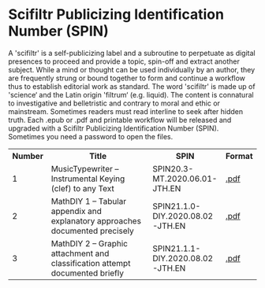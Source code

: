 # Scifiltr Publicizing Identification Number (SPIN)
A 'scifiltr' is a self-publicizing label and a subroutine to perpetuate as digital presences to proceed and provide a topic, spin-off and extract another subject. While a mind or thought can be used individually by an author, they are frequently strung or bound together to form and continue a workflow thus to establish editorial work as standard. The word 'scifiltr' is made up of 'science‘ and the Latin origin 'filtrum‘ (e.g. liquid). The content is connatural to investigative and belletristic and contrary to moral and ethic or mainstream. Sometimes readers must read interline to seek after hidden truth. Each .epub or .pdf and printable workflow will be released and upgraded with a Scifiltr Publicizing Identification Number (SPIN). Sometimes you need a password to open the files.
<br>
<table id="SPIN">
  <tr class="header">
    <th style="width:5%">Number</th>
    <th style="width:65%">Title</th>
    <th style="width:20">SPIN</th>
    <th style="width:10%">Format</th>
  </tr>
  <tr>
<td>1</td>
<td>MusicTypewriter – Instrumental Keying (clef) to any Text</td>
<td>SPIN20.3-MT.2020.06.01-JTH.EN</td>
<td><a href="https://github.com/scifiltr/SPIN/blob/master/SPIN20.3-MT.2020.06.01-JTH.EN.pdf">.pdf</a></td>
  <tr>
  <tr>
<td>2</td>
<td>MathDIY 1 – Tabular appendix and explanatory approaches documented precisely</td>
<td>SPIN21.1.0-DIY.2020.08.02-JTH.EN</td>
<td><a href="https://github.com/scifiltr/SPIN/blob/master/SPIN21.1.0-DIY.2020.08.02-JTH.EN.pdf">.pdf</a></td>
  <tr>
  <tr>
<td>3</td>
<td>MathDIY 2 – Graphic attachment and classification attempt documented briefly</td>
<td>SPIN21.1.1-DIY.2020.08.02-JTH.EN</td>
<td><a href="https://github.com/scifiltr/SPIN/blob/master/SPIN21.1.1-DIY.2020.08.02-JTH.EN.pdf">.pdf</a></td>
  <tr>    
</table>
